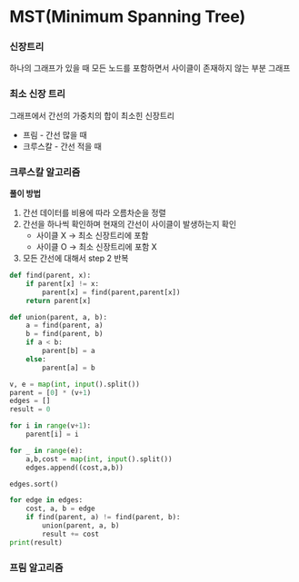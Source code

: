 # MST(Minimum Spanning Tree)
### 신장트리

하나의 그래프가 있을 때 모든 노드를 포함하면서 사이클이 존재하지 않는 부분 그래프

### 최소 신장 트리

그래프에서 간선의 가중치의 합이 최소힌 신장트리

- 프림 - 간선 많을 때
- 크루스칼 - 간선 적을 때

### 크루스칼 알고리즘
__풀이 방법__
1. 간선 데이터를 비용에 따라 오름차순을 정렬
2. 간선을 하나씩 확인하며 현재의 간선이 사이클이 발생하는지 확인
    - 사이클 X → 최소 신장트리에 포함
    - 사이클 O → 최소 신장트리에 포함 X
3. 모든 간선에 대해서 step 2 반복

```python
def find(parent, x):
    if parent[x] != x:
        parent[x] = find(parent,parent[x])
    return parent[x]

def union(parent, a, b):
    a = find(parent, a)
    b = find(parent, b)
    if a < b:
        parent[b] = a
    else:
        parent[a] = b

v, e = map(int, input().split())
parent = [0] * (v+1)
edges = []
result = 0

for i in range(v+1):
    parent[i] = i

for _ in range(e):
    a,b,cost = map(int, input().split())
    edges.append((cost,a,b))

edges.sort()

for edge in edges:
    cost, a, b = edge
    if find(parent, a) != find(parent, b):
        union(parent, a, b)
        result += cost
print(result)
```

### 프림 알고리즘